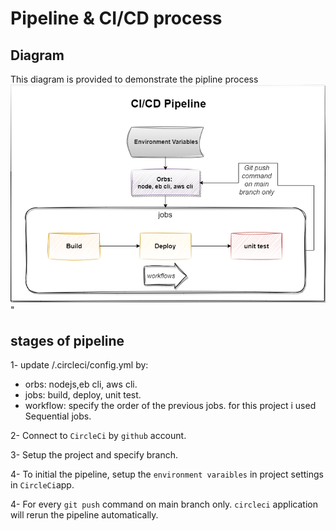# Pipeline & CI/CD process

## Diagram

This diagram is provided to demonstrate the pipline process
![Pipeline diagram](/Diagrams/pipeline.png)" 

## stages of pipeline

1-  update /.circleci/config.yml by:
* orbs: nodejs,eb cli, aws cli.
* jobs: build, deploy, unit test.
* workflow: specify the order of the previous jobs. for this project i used Sequential jobs.

2- Connect to `CircleCi` by `github` account.

3- Setup the project and specify branch.

4- To initial the pipeline, setup the `environment varaibles` in project settings in `CircleCi`app.

4- For every `git push` command on main branch only. `circleci` application will rerun the pipeline automatically.